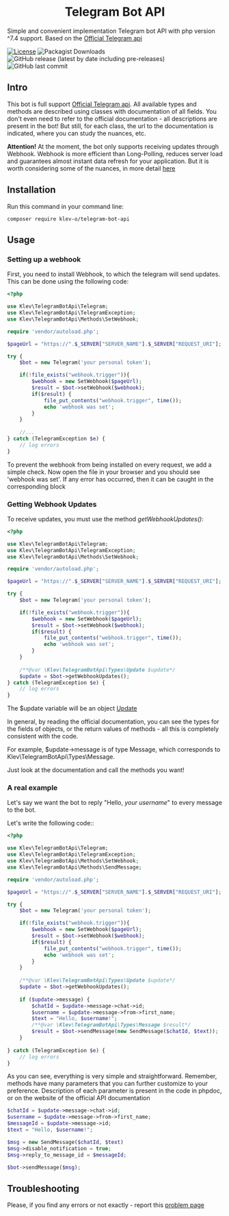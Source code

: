 <h1 align="center">
    Telegram Bot API
</h1>

Simple and convenient implementation Telegram bot API with php version ^7.4 support. Based on the [Official Telegram api](https://core.telegram.org/bots/api)

[![License](https://img.shields.io/github/license/klev-o/telegram-bot-api)](https://github.com/klev-o/telegram-bot-api/blob/master/LICENSE)
![Packagist Downloads](https://img.shields.io/packagist/dt/klev-o/telegram-bot-api)
![GitHub release (latest by date including pre-releases)](https://img.shields.io/github/v/release/klev-o/telegram-bot-api?include_prereleases)
![GitHub last commit](https://img.shields.io/github/last-commit/klev-o/telegram-bot-api)

## Intro

This bot is full support [Official Telegram api](https://core.telegram.org/bots/api). All available types and methods are described using classes with documentation of all fields. You don't even need to refer to the official documentation - all descriptions are present in the bot! But still, for each class, the url to the documentation is indicated, where you can study the nuances, etc.

**Attention!** At the moment, the bot only supports receiving updates through Webhook. Webhook is more efficient than Long-Polling, reduces server load and guarantees almost instant data refresh for your application. But it is worth considering some of the nuances, in more detail [here](https://core.telegram.org/bots/faq#im-having-problems-with-webhooks)

## Installation

Run this command in your command line:
```
composer require klev-o/telegram-bot-api
```

## Usage

### Setting up a webhook

First, you need to install Webhook, to which the telegram will send updates. This can be done using the following code:

```php
<?php

use Klev\TelegramBotApi\Telegram;
use Klev\TelegramBotApi\TelegramException;
use Klev\TelegramBotApi\Methods\SetWebhook;

require 'vendor/autoload.php';

$pageUrl = "https://".$_SERVER["SERVER_NAME"].$_SERVER["REQUEST_URI"];

try {
    $bot = new Telegram('your personal token');

    if(!file_exists("webhook.trigger")){
        $webhook = new SetWebhook($pageUrl);
        $result = $bot->setWebhook($webhook);
        if($result) {
            file_put_contents("webhook.trigger", time());
            echo 'webhook was set';
        }
    }
    
    //...
} catch (TelegramException $e) {
    // log errors
}
```

To prevent the webhook from being installed on every request, we add a simple check. Now open the file in your browser and you should see 'webhook was set'. If any error has occurred, then it can be caught in the corresponding block

### Getting Webhook Updates

To receive updates, you must use the method *getWebhookUpdates()*:
```php
<?php

use Klev\TelegramBotApi\Telegram;
use Klev\TelegramBotApi\TelegramException;
use Klev\TelegramBotApi\Methods\SetWebhook;

require 'vendor/autoload.php';

$pageUrl = "https://".$_SERVER["SERVER_NAME"].$_SERVER["REQUEST_URI"];

try {
    $bot = new Telegram('your personal token');

    if(!file_exists("webhook.trigger")){
        $webhook = new SetWebhook($pageUrl);
        $result = $bot->setWebhook($webhook);
        if($result) {
            file_put_contents("webhook.trigger", time());
            echo 'webhook was set';
        }
    }
    
    /**@var \Klev\TelegramBotApi\Types\Update $update*/
    $update = $bot->getWebhookUpdates();
} catch (TelegramException $e) {
    // log errors
}
```
The $update variable will be an object [Update](https://core.telegram.org/bots/api#update)

In general, by reading the official documentation, you can see the types for the fields of objects, or the return values ​​of methods - all this is completely consistent with the code.

For example, $update->message is of type Message, which corresponds to Klev\TelegramBotApi\Types\Message.

Just look at the documentation and call the methods you want!

### A real example

Let's say we want the bot to reply "Hello, *your username*" to every message to the bot.

Let's write the following code::

```php
<?php

use Klev\TelegramBotApi\Telegram;
use Klev\TelegramBotApi\TelegramException;
use Klev\TelegramBotApi\Methods\SetWebhook;
use Klev\TelegramBotApi\Methods\SendMessage;

require 'vendor/autoload.php';

$pageUrl = "https://".$_SERVER["SERVER_NAME"].$_SERVER["REQUEST_URI"];

try {
    $bot = new Telegram('your personal token');

    if(!file_exists("webhook.trigger")){
        $webhook = new SetWebhook($pageUrl);
        $result = $bot->setWebhook($webhook);
        if($result) {
            file_put_contents("webhook.trigger", time());
            echo 'webhook was set';
        }
    }
    
    /**@var \Klev\TelegramBotApi\Types\Update $update*/
    $update = $bot->getWebhookUpdates();
    
    if ($update->message) {
        $chatId = $update->message->chat->id;
        $username = $update->message->from->first_name;
        $text = "Hello, $username!";
        /**@var \Klev\TelegramBotApi\Types\Message $result*/
        $result = $bot->sendMessage(new SendMessage($chatId, $text));
    }
    
} catch (TelegramException $e) {
    // log errors
}
```

As you can see, everything is very simple and straightforward. Remember, methods have many parameters that you can further customize to your preference. Description of each parameter is present in the code in phpdoc, or on the website of the official API documentation

```php 
$chatId = $update->message->chat->id;
$username = $update->message->from->first_name;
$messageId = $update->message->id;
$text = "Hello, $username!";

$msg = new SendMessage($chatId, $text)
$msg->disable_notification = true;
$msg->reply_to_message_id = $messageId;

$bot->sendMessage($msg);
```

## Troubleshooting

Please, if you find any errors or not exactly - report this [problem page](https://github.com/klev-o/telegram-bot-api/issues)